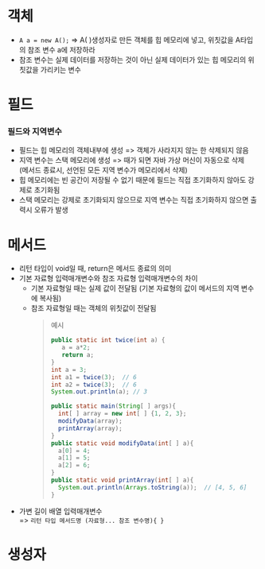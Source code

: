 # 객체
* `A a = new A();` => A( )생성자로 만든 객체를 힙 메모리에 넣고, 위칫값을 A타입의 참조 변수 a에 저장하라
* 참조 변수는 실제 데이터를 저장하는 것이 아닌 실제 데이터가 있는 힙 메모리의 위칫값을 가리키는 변수
 
# 필드
### 필드와 지역변수
* 필드는 힙 메모리의 객체내부에 생성 => 객체가 사라지지 않는 한 삭제되지 않음
* 지역 변수는 스택 메모리에 생성 => 때가 되면 자바 가상 머신이 자동으로 삭제</br>(메서드 종료시, 선언된 모든 지역 변수가 메모리에서 삭제)
* 힙 메모리에는 빈 공간이 저장될 수 없기 때문에 필드는 직접 초기화하지 않아도 강제로 초기화됨
* 스택 메모리는 강제로 초기화되지 않으므로 지역 변수는 직접 초기화하지 않으면 출력시 오류가 발생

# 메서드
* 리턴 타입이 void일 때, return은 메서드 종료의 의미
* 기본 자료형 입력매개변수와 참조 자료형 입력매개변수의 차이
  * 기본 자료형일 때는 실제 값이 전달됨 (기본 자료형의 값이 메서드의 지역 변수에 복사됨)
  * 참조 자료형일 때는 객체의 위칫값이 전달됨
    > 예시
    > ```java
    > public static int twice(int a) {
    >    a = a*2;
    >    return a;
    > }
    > int a = 3;
    > int a1 = twice(3);  // 6
    > int a2 = twice(3);  // 6
    > System.out.println(a); // 3
    > ```
    > ```java
    > public static main(String[ ] args){
    >   int[ ] array = new int[ ] {1, 2, 3};
    >   modifyData(array);
    >   printArray(array);
    > }
    > public static void modifyData(int[ ] a){
    >   a[0] = 4;
    >   a[1] = 5;
    >   a[2] = 6;
    > }
    > public static void printArray(int[ ] a){
    >   System.out.println(Arrays.toString(a));  // [4, 5, 6]
    > } 
    > ```
* 가변 길이 배열 입력매개변수</br>=> `리턴 타입 메서드명 (자료형... 참조 변수명){ }`
# 생성자

